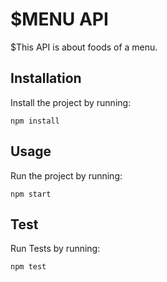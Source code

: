 # \$MENU API

\$This API is about foods of a menu.

## Installation

Install the project by running:

    npm install

## Usage

Run the project by running:

    npm start

## Test

Run Tests by running:

    npm test
